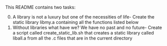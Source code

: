 This README contains two tasks:


0. A library is not a luxury but one of the necessities of life- Create the static library libmy.a containing all the functions listed below
1. Without libraries what have we? We have no past and no future- Create a script called create_static_lib.sh that creates a static library called liball.a from all the .c files that are in the current directory
